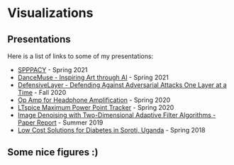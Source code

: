 # Visualizations

## Presentations
Here is a list of links to some of my presentations:

* [SPPPACY](https://www.slideshare.net/secret/NsCczeamHp8A9Z) - Spring 2021
* [DanceMuse - Inspiring Art through AI](https://www.slideshare.net/secret/sobQhXC7s1HQQ0) - Spring 2021
* [DefensiveLayer - Defending Against Adversarial Attacks One Layer at a Time](https://www.slideshare.net/secret/KU6C3Q9xmioRiU) - Fall 2020
* [Op Amp for Headphone Amplification](https://docs.google.com/presentation/d/1ajANcjElUjB-Vf8y87AYhKRVyi-I0rwK_Yv31PLvypo/edit?usp=sharing) - Spring 2020
* [LTspice Maximum Power Point Tracker](https://docs.google.com/presentation/d/1iZ_Ebv9KchZnQUemi7ImAyPnkKYEMfxfiKDNNgq_D9w/edit?usp=sharing) - Spring 2020
* [Image Denoising with Two-Dimensional Adaptive Filter Algorithms - Paper Report](https://docs.google.com/presentation/d/11BT5Qidg5nCEQaK__uH1DW5THfEYO4ARP6UZDIA7KxA/edit?usp=sharing) - Summer 2019
* [Low Cost Solutions for Diabetes in Soroti, Uganda](https://docs.google.com/presentation/d/1ZhAfFlsdtEhCnt2fGXxum-f7RSblsnUZWpPdnXfUujw/edit?usp=sharing) - Spring 2018

## Some nice figures :)
